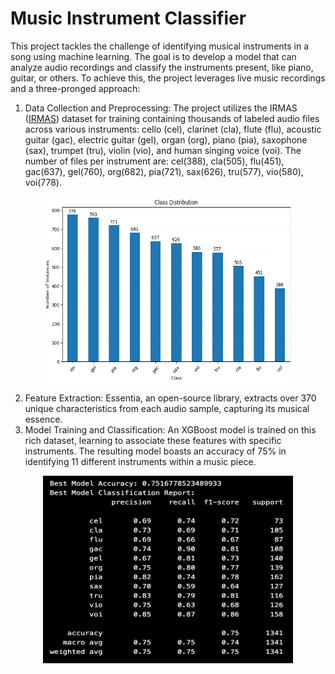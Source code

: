 # Music Instrument Classifier
This project tackles the challenge of identifying musical instruments in a song using machine learning. The goal is to develop a model that can analyze audio recordings and classify the instruments present, like piano, guitar, or others.
To achieve this, the project leverages live music recordings and a three-pronged approach:

1. Data Collection and Preprocessing: The project utilizes the IRMAS (<a href="https://www.upf.edu/web/mtg/irmas" target="_blank">IRMAS</a>) dataset for training containing thousands of labeled audio files across various instruments: cello (cel), clarinet (cla), flute (flu), acoustic guitar (gac), electric guitar (gel), organ (org), piano (pia), saxophone (sax), trumpet (tru), violin (vio), and human singing voice (voi). The number of files per instrument are: cel(388), cla(505), flu(451), gac(637), gel(760), org(682), pia(721), sax(626), tru(577), vio(580), voi(778).

<div style="display: flex; justify-content: center;">
  <img src="output.png" alt="Class Labels" width="400" height="300">
</div>

2. Feature Extraction: Essentia, an open-source library, extracts over 370 unique characteristics from each audio sample, capturing its musical essence.
3. Model Training and Classification: An XGBoost model is trained on this rich dataset, learning to associate these features with specific instruments. The resulting model boasts an accuracy of 75% in identifying 11 different instruments within a music piece.

<div style="display: flex; justify-content: center;">
  <img src="Model_Classification_Report.png" alt="Model Classification Report" width="400" height="300">
</div>

